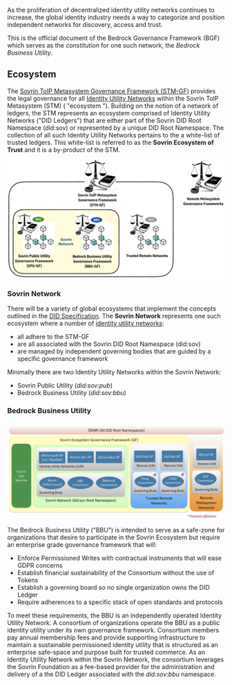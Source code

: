 As the proliferation of decentralized identity utility networks continues to increase, the global identity industry needs a way to categorize and position independent networks for discovery, access and trust.

This is the official document of the ​Bedrock Governance Framework (BGF) which serves as the *constitution* for one such network, the *Bedrock Business Utility*.   

## Ecosystem
The [Sovrin ToIP Metasystem Governance Framework (STM-GF)]() provides the legal governance for all [Identity Utility Networks](./gf_info/glossary.md) within the Sovrin ToIP Metasystem (STM) ( "ecosystem "). Building on the notion of a network of ledgers, the STM represents an ecosystem comprised of Identity Utility Networks ("DID Ledgers") that are either part of the Sovrin DID Root Namespace (did:sov) or represented by a unique DID Root Namespace. The collection of all such Identity Utility Networks pertains to the a white-list of trusted ledgers. This white-list is referred to as the **Sovrin Ecosystem of Trust** and it is a by-product of the STM.

![stm-concepts](./img/stm-concepts.png)

### Sovrin Network
There will be a variety of global ecosystems that implement the concepts outlined in the [DID Specification](https://www.w3.org/TR/did-core/). The **Sovrin Network** represents one such ecosystem where a number of [identity utility networks](./gf_info/glossary.md):

* all adhere to the STM-GF
* are all associated with the Sovrin DID Root Namespace (did:sov)
* are managed by independent governing bodies that are guided by a specific governance framework

Minimally there are two Identity Utility Networks within the Sovrin Network:

* Sovrin Public Utility (*did:sov:pub*)
* Bedrock Business Utility (*did:sov:bbu*)

### Bedrock Business Utility

![overview](./img/sov-toip-metasystem-biz.png)

The Bedrock Business Utility ("BBU") is intended to serve as a safe-zone for organizations that desire to participate in the Sovrin Ecosystem but require an enterprise grade governance framework that will:

* Enforce Permissioned Writes with contractual instruments that will ease GDPR concerns
* Establish financial sustainability of the Consortium without the use of Tokens
* Establish a governing board so no single organization owns the DID Ledger
* Require adherences to a specific stack of open standards and protocols

To meet these requirements, the BBU is an independently operated Identity Utility Network. A consortium of organizations operate the BBU as a public identity utility under its own governance framework. Consortium members pay annual membership fees and provide supporting infrastructure to maintain a sustainable permissioned identity utility that is structured as an enterprise safe-space and purpose built for trusted commerce. As an Identity Utility Network within the Sovrin Network, the consortium leverages the Sovrin Foundation as a fee-based provider for the administration and delivery of a the DID Ledger associated with the *did:sov:bbu* namespace.
